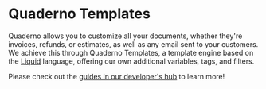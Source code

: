 # Quaderno Templates

Quaderno allows you to customize all your documents, whether they're invoices, refunds, or estimates, as well as any email sent to your customers. We achieve this through Quaderno Templates, a template engine based on the [Liquid](https://shopify.github.io/liquid/) language, offering our own additional variables, tags, and filters.

Please check out the [guides in our developer's hub](https://developers.quaderno.io/templates/) to learn more!
